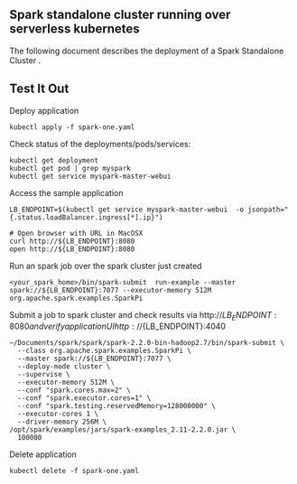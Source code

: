 ## Spark standalone cluster running over serverless kubernetes

The following document describes the deployment of a Spark Standalone Cluster .


## Test It Out

Deploy application

```
kubectl apply -f spark-one.yaml
```

Check status of the deployments/pods/services:

```
kubectl get deployment
kubectl get pod | grep myspark
kubectl get service myspark-master-webui
```

Access the sample application

```
LB_ENDPOINT=$(kubectl get service myspark-master-webui  -o jsonpath="{.status.loadBalancer.ingress[*].ip}")

# Open browser with URL in MacOSX
curl http://${LB_ENDPOINT}:8080
open http://${LB_ENDPOINT}:8080
```

Run an spark job over the spark cluster just created

```
<your_spark_home>/bin/spark-submit  run-example --master spark://${LB_ENDPOINT}:7077 --executor-memory 512M  org.apache.spark.examples.SparkPi

```

Submit a job to spark cluster and check results via http://${LB_ENDPOINT}:8080 and verify application UI http://${LB_ENDPOINT}:4040

```
~/Documents/spark/spark/spark-2.2.0-bin-hadoop2.7/bin/spark-submit \
  --class org.apache.spark.examples.SparkPi \
  --master spark://${LB_ENDPOINT}:7077 \
  --deploy-mode cluster \
  --supervise \
  --executor-memory 512M \
  --conf "spark.cores.max=2" \
  --conf "spark.executor.cores=1" \
  --conf "spark.testing.reservedMemory=128000000" \
  --executor-cores 1 \
  --driver-memory 256M \
/opt/spark/examples/jars/spark-examples_2.11-2.2.0.jar \
  100000

```


Delete application


```
kubectl delete -f spark-one.yaml
```
